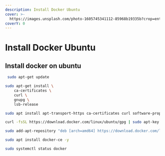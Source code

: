 ```yaml
---
description: Install Docker Ubuntu
cover: >-
  https://images.unsplash.com/photo-1605745341112-85968b19335b?crop=entropy&cs=srgb&fm=jpg&ixid=M3wxOTcwMjR8MHwxfHNlYXJjaHwxfHxkb2NrZXJ8ZW58MHx8fHwxNzA3MDIwNjYxfDA&ixlib=rb-4.0.3&q=85
coverY: 0
---
```


# Install Docker Ubuntu

## Install docker on ubuntu

```bash
 sudo apt-get update
```

```bash
sudo apt-get install \
    ca-certificates \
    curl \
    gnupg \
    lsb-release
```

```bash
sudo apt install apt-transport-https ca-certificates curl software-properties-common -y
```

```bash
curl -fsSL https://download.docker.com/linux/ubuntu/gpg | sudo apt-key add -
```

```bash
sudo add-apt-repository "deb [arch=amd64] https://download.docker.com/linux/ubuntu focal stable"
```

```bash
sudo apt install docker-ce -y
```

```bash
sudo systemctl status docker
```
